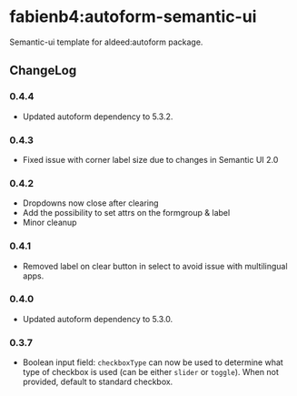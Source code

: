 fabienb4:autoform-semantic-ui
=========================

Semantic-ui template for aldeed:autoform package.

## ChangeLog

### 0.4.4

- Updated autoform dependency to 5.3.2.

### 0.4.3

- Fixed issue with corner label size due to changes in Semantic UI 2.0

### 0.4.2

- Dropdowns now close after clearing
- Add the possibility to set attrs on the formgroup & label
- Minor cleanup

### 0.4.1

- Removed label on clear button in select to avoid issue with multilingual apps.

### 0.4.0

- Updated autoform dependency to 5.3.0.

### 0.3.7

- Boolean input field: `checkboxType` can now be used to determine what type of checkbox is used (can be either `slider` or `toggle`). When not provided, default to standard checkbox.
